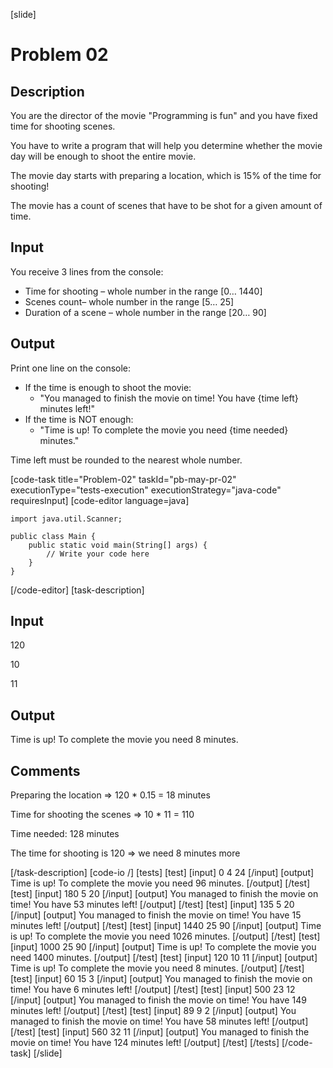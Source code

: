 [slide]
# Problem 02
## Description
You are the director of the movie "Programming is fun" and you have fixed time for shooting scenes.

You have to write a program that will help you determine whether the movie day will be enough to shoot the entire movie.

The movie day starts with preparing a location, which is 15% of the time for shooting!

The movie has a count of scenes that have to be shot for a given amount of time.

## Input
You receive 3 lines from the console:
- Time for shooting – whole number in the range [0… 1440]
- Scenes count– whole number in the range [5… 25]
- Duration of a scene – whole number in the range [20… 90]

## Output
Print one line on the console:
- If the time is enough to shoot the movie:
	- "You managed to finish the movie on time! You have \{time left\} minutes left!"
- If the time is NOT enough:
	- "Time is up! To complete the movie you need \{time needed\} minutes."

Time left must be rounded to the nearest whole number.


[code-task title="Problem-02" taskId="pb-may-pr-02" executionType="tests-execution" executionStrategy="java-code" requiresInput]
[code-editor language=java]
```
import java.util.Scanner;

public class Main {
    public static void main(String[] args) {
        // Write your code here
    }
}
```
[/code-editor]
[task-description]
## Input
120

10

11

## Output
Time is up! To complete the movie you need 8 minutes.

## Comments
Preparing the location => 120 * 0.15 = 18 minutes

Time for shooting the scenes => 10 * 11 = 110

Time needed: 128 minutes

The time for shooting is 120 => we need 8 minutes more
 
[/task-description]
[code-io /]
[tests]
[test]
[input]
0
4
24
[/input]
[output]
Time is up! To complete the movie you need 96 minutes.
[/output]
[/test]
[test]
[input]
180
5
20
[/input]
[output]
You managed to finish the movie on time! You have 53 minutes left!
[/output]
[/test]
[test]
[input]
135
5
20
[/input]
[output]
You managed to finish the movie on time! You have 15 minutes left!
[/output]
[/test]
[test]
[input]
1440
25
90
[/input]
[output]
Time is up! To complete the movie you need 1026 minutes.
[/output]
[/test]
[test]
[input]
1000
25
90
[/input]
[output]
Time is up! To complete the movie you need 1400 minutes.
[/output]
[/test]
[test]
[input]
120
10
11
[/input]
[output]
Time is up! To complete the movie you need 8 minutes.
[/output]
[/test]
[test]
[input]
60
15
3
[/input]
[output]
You managed to finish the movie on time! You have 6 minutes left!
[/output]
[/test]
[test]
[input]
500
23
12
[/input]
[output]
You managed to finish the movie on time! You have 149 minutes left!
[/output]
[/test]
[test]
[input]
89
9
2
[/input]
[output]
You managed to finish the movie on time! You have 58 minutes left!
[/output]
[/test]
[test]
[input]
560
32
11
[/input]
[output]
You managed to finish the movie on time! You have 124 minutes left!
[/output]
[/test]
[/tests]
[/code-task]
[/slide]